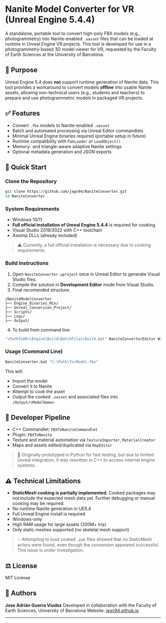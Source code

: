 # Nanite Model Converter for VR (Unreal Engine 5.4.4)

A standalone, portable tool to convert high-poly FBX models (e.g., photogrammetry) into Nanite-enabled `.uasset` files that can be loaded at runtime in Unreal Engine VR projects. This tool is developed for use in a photogrammetry-based 3D model viewer for VR, requested by the Faculty of Earth Sciences at the University of Barcelona.

## 🌟 Purpose

Unreal Engine 5.4 does **not** support runtime generation of Nanite data. This tool provides a workaround to convert models **offline** into usable Nanite assets, allowing non-technical users (e.g., students and teachers) to prepare and use photogrammetric models in packaged VR projects.

## ✅ Features

* Convert `.fbx` models to Nanite-enabled `.uasset`
* Batch and automated processing via Unreal Editor commandlets
* Minimal Unreal Engine binaries required (portable setup in future)
* Runtime compatibility with `PakLoader` or `LoadObject()`
* Memory- and triangle-aware adaptive Nanite settings
* Optional metadata generation and JSON exports

## 🚀 Quick Start

### Clone the Repository

```bash
git clone https://github.com/jagv94/NaniteConverter.git
cd NaniteConverter
```

### System Requirements

* Windows 10/11
* **Full official installation of Unreal Engine 5.4.4** is required for cooking
* Visual Studio 2019/2022 with C++ toolchain
* Assimp DLLs (already included)

> ⚠️ Currently, a full official installation is necessary due to cooking requirements.

### Build Instructions

1. Open `NaniteConverter.uproject` once in Unreal Editor to generate Visual Studio files.
2. Compile the solution in **Development Editor** mode from Visual Studio.
3. Final recomended structure:

```
/NaniteModelConverter
├── Engine_Binaries_Min/
├── Unreal_Conversion_Project/
├── Scripts/
├── Logs/
├── Output/
```

4. To build from command line:

```bash
"<PathToUE>\Engine\Build\BatchFiles\Build.bat" NaniteConverterEditor Win64 Development -project="<full_path>/NaniteConverter.uproject"
```

### Usage (Command Line)

```bash
NaniteConverter.bat "C:\Path\To\Model.fbx"
```

This will:

* Import the model
* Convert it to Nanite
* Attempt to cook the asset
* Output the cooked `.uasset` and associated files into `/Output/<ModelName>`

## 🔧 Developer Pipeline

* C++ Commandlet: `FBXToNaniteCommandlet`
* Plugin: `FBXToNanite`
* Texture and material automation via `TextureImporter`, `MaterialCreator`
* Maps and assets edited/duplicated via `MapEditor`

> 🧪 Originally prototyped in Python for fast testing, but due to limited Unreal integration, it was rewritten in C++ to access internal engine systems.

## ⚠️ Technical Limitations

* **StaticMesh cooking is partially implemented.** Cooked packages may not include the expected mesh data yet. Further debugging or manual cooking may be required.
* No runtime Nanite generation in UE5.4
* Full Unreal Engine install is required
* Windows-only
* High RAM usage for large assets (200M+ tris)
* Only static meshes supported (no skeletal mesh support)

> 💡 Attempting to load cooked `.pak` files showed that no StaticMesh actors were found, even though the conversion appeared successful. This issue is under investigation.

## ⚖️ License

MIT License

## 🤖 Authors

**Jose Adrián Guerra Viudez**
Developed in collaboration with the Faculty of Earth Sciences, University of Barcelona
Website: [jagv94.github.io](https://jagv94.github.io/index.html)

---
